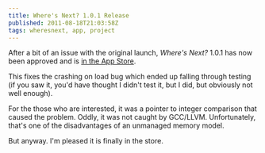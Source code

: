 ```yaml
---
title: Where's Next? 1.0.1 Release
published: 2011-08-18T21:03:58Z
tags: wheresnext, app, project
---
```


After a bit of an issue with the original launch, _Where's Next?_ 1.0.1 has now been approved and is [in the App Store](http://itunes.apple.com/gb/app/wheres-next/id454450198?mt=8).

This fixes the crashing on load bug which ended up falling through testing (if you saw it, you'd have thought I didn't test it, but I did, but obviously not well enough).

For the those who are interested, it was a pointer to integer comparison that caused the problem. Oddly, it was not caught by GCC/LLVM. Unfortunately, that's one of the disadvantages of an unmanaged memory model.

But anyway. I'm pleased it is finally in the store.

